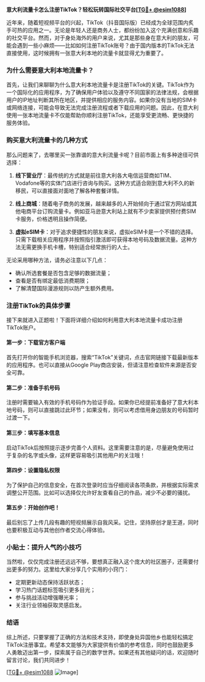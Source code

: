 **意大利流量卡怎么注册TikTok？轻松玩转国际社交平台[[TG💪+ @esim1088](https://t.me/s/esim1088)]**

近年来，随着短视频平台的兴起，TikTok（抖音国际版）已经成为全球范围内炙手可热的应用之一。无论是年轻人还是商务人士，都纷纷加入这个充满创意和乐趣的社交平台。然而，对于身处海外的用户来说，尤其是那些身在意大利的朋友，可能会遇到一些小麻烦——比如如何注册TikTok账号？由于国内版本的TikTok无法直接使用，这时候拥有一张意大利本地的流量卡就显得尤为重要了。

### **为什么需要意大利本地流量卡？**

首先，让我们来聊聊为什么意大利本地流量卡是注册TikTok的关键。TikTok作为一个国际化的应用程序，为了确保用户体验以及遵守不同国家的法律法规，会根据用户的IP地址判断其所在地区，并提供相应的服务内容。如果你没有当地的SIM卡或网络连接，可能会导致无法完成注册流程或者下载应用的问题。因此，在意大利使用一张本地流量卡不仅能帮助你顺利注册TikTok，还能享受更流畅、更快捷的服务体验。

### **购买意大利流量卡的几种方式**

那么问题来了，去哪里买一张靠谱的意大利流量卡呢？目前市面上有多种途径可供选择：

1. **线下营业厅**：最传统的方式就是前往意大利各大电信运营商如TIM、Vodafone等的实体门店进行咨询与购买。这种方式适合刚到意大利不久的新移民，可以直接面对面地了解各种套餐详情。
   
2. **线上商城**：随着电子商务的发展，越来越多的人开始倾向于通过官方网站或其他电商平台订购流量卡。例如亚马逊意大利站上就有不少卖家提供预付费SIM卡服务，价格透明且操作简便。

3. **虚拟eSIM卡**：对于追求便捷性的朋友来说，虚拟eSIM卡是一个不错的选择。只需下载相关应用程序并按照指引激活即可获得本地号码及数据流量。这种方法无需更换手机卡槽，特别适合经常旅行的人士。

无论采用哪种方法，请务必注意以下几点：
- 确认所选套餐是否包含足够的数据流量；
- 查看是否有绑定最低消费期限；
- 了解清楚国际漫游规则以防产生额外费用。

### **注册TikTok的具体步骤**

接下来就进入正题啦！下面将详细介绍如何利用意大利本地流量卡成功注册TikTok账户。

#### **第一步：下载官方客户端**
首先打开你的智能手机浏览器，搜索“TikTok”关键词，点击官网链接下载最新版本的应用程序。也可以直接从Google Play商店安装，但请注意检查软件来源是否安全可靠。

#### **第二步：准备手机号码**
注册时需要输入有效的手机号码作为验证手段。如果你已经提前准备好了意大利本地号码，则可以直接跳过此环节；如果没有，则可以考虑借用身边朋友的号码暂时过渡一下。

#### **第三步：填写基本信息**
启动TikTok后按照提示逐步完善个人资料。这里需要注意的是，尽量避免使用过于复杂的名字或头像，这样更容易吸引其他用户的关注哦！

#### **第四步：设置隐私权限**
为了保护自己的信息安全，在首次登录时应当仔细阅读各项条款，并根据实际需求调整公开范围。比如可以选择仅允许好友查看自己的作品，减少不必要的骚扰。

#### **第五步：开始创作吧！**
最后别忘了上传几段有趣的短视频展示自我风采。记住，坚持原创才是王道，同时也要积极互动与其他创作者交流心得体验。

### **小贴士：提升人气的小技巧**

当然啦，仅仅完成注册还远远不够，要想真正融入这个庞大的社区圈子，还需要付出更多的努力。这里给大家分享几个实用的小窍门：
- 定期更新动态保持活跃状态；
- 学习热门话题标签吸引更多目光；
- 参与挑战活动增强曝光率；
- 关注行业领袖获取灵感启发。

### **结语**

综上所述，只要掌握了正确的方法和技术支持，即使身处异国他乡也能轻松搞定TikTok注册事宜。希望本文能够为大家提供有价值的参考信息，同时也鼓励更多人勇敢迈出第一步，探索属于自己的数字世界。如果还有其他疑问的话，欢迎随时留言讨论，我们共同进步！

[[TG💪+ @esim1088](https://t.me/s/esim1088) ![Image](https://i.postimg.cc/4NQfJmqS/Snipaste-2025-05-13-00-14-12.png)]